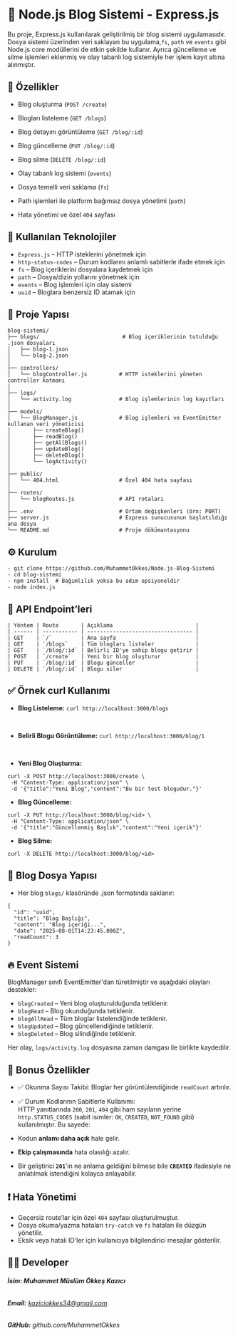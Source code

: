 # 📘 Node.js Blog Sistemi - Express.js
Bu proje, Express.js kullanılarak geliştirilmiş bir blog sistemi uygulamasıdır. Dosya sistemi üzerinden veri saklayan bu uygulama,`fs`, `path` ve `events` gibi Node.js core modüllerini de etkin şekilde kullanır. Ayrıca güncelleme ve silme işlemleri eklenmiş ve olay tabanlı log sistemiyle her işlem kayıt altına alınmıştır.

## 🚀 Özellikler
- Blog oluşturma (`POST /create`)

- Blogları listeleme (`GET /blogs`)

- Blog detayını görüntüleme (`GET /blog/:id`)

- Blog güncelleme (`PUT /blog/:id`)

- Blog silme (`DELETE /blog/:id`)

- Olay tabanlı log sistemi (`events`)

- Dosya temelli veri saklama (`fs`)

- Path işlemleri ile platform bağımsız dosya yönetimi (`path`)

- Hata yönetimi ve özel `404` sayfası

## 🧱 Kullanılan Teknolojiler
- `Express.js` – HTTP isteklerini yönetmek için
- `http-status-codes` – Durum kodlarını anlamlı sabitlerle ifade etmek için
- `fs` – Blog içeriklerini dosyalara kaydetmek için
- `path` – Dosya/dizin yollarını yönetmek için
- `events` – Blog işlemleri için olay sistemi
- `uuid` – Bloglara benzersiz ID atamak için

## 📁 Proje Yapısı

```
blog-sistemi/
├── blogs/                          # Blog içeriklerinin tutulduğu .json dosyaları
│   ├── blog-1.json
│   └── blog-2.json
│
├── controllers/
│   └── blogController.js          # HTTP isteklerini yöneten controller katmanı
│
├── logs/
│   └── activity.log               # Blog işlemlerinin log kayıtları
│
├── models/
│   └── BlogManager.js             # Blog işlemleri ve EventEmitter kullanan veri yöneticisi
│       ├── createBlog()
│       ├── readBlog()
│       ├── getAllBlogs()
│       ├── updateBlog()
│       ├── deleteBlog()
│       └── logActivity()
│
├── public/
│   └── 404.html                   # Özel 404 hata sayfası
│
├── routes/
│   └── blogRoutes.js              # API rotaları
│
├── .env                           # Ortam değişkenleri (örn: PORT)
├── server.js                      # Express sunucusunun başlatıldığı ana dosya
└── README.md                      # Proje dökümantasyonu

```

## ⚙️ Kurulum
```
- git clone https://github.com/MuhammetOkkes/Node.js-Blog-Sistemi
- cd blog-sistemi
- npm install  # Bağımlılık yoksa bu adım opsiyoneldir
- node index.js
```

## 📡 API Endpoint’leri
```
| Yöntem | Route       | Açıklama                          |
| ------ | ----------- | --------------------------------- |
| GET    | `/`         | Ana sayfa                         |
| GET    | `/blogs`    | Tüm blogları listeler             |
| GET    | `/blog/:id` | Belirli ID'ye sahip blogu getirir |
| POST   | `/create`   | Yeni bir blog oluşturur           |
| PUT    | `/blog/:id` | Blogu günceller                   |
| DELETE | `/blog/:id` | Blogu siler                       |
```

## ✅ Örnek curl Kullanımı
- **Blog Listeleme:**
```curl http://localhost:3000/blogs```
<br>

- **Belirli Blogu Görüntüleme:**
```curl http://localhost:3000/blog/1```
<br>

- **Yeni Blog Oluşturma:**
```
curl -X POST http://localhost:3000/create \
 -H "Content-Type: application/json" \
 -d '{"title":"Yeni Blog","content":"Bu bir test blogudur."}' 
 ```

- **Blog Güncelleme:**
```
curl -X PUT http://localhost:3000/blog/<id> \
 -H "Content-Type: application/json" \
 -d '{"title":"Güncellenmiş Başlık","content":"Yeni içerik"}'
 ```

- **Blog Silme:**
```
curl -X DELETE http://localhost:3000/blog/<id>
 ```


## 📝 Blog Dosya Yapısı
- Her blog `blogs/` klasöründe .json formatında saklanır:
```
{
  "id": "uuid",
  "title": "Blog Başlığı",
  "content": "Blog içeriği...",
  "date": "2025-08-01T14:23:45.000Z",
  "readCount": 3
}

```

## 🔥 Event Sistemi
BlogManager sınıfı EventEmitter'dan türetilmiştir ve aşağıdaki olayları destekler:
- `blogCreated` – Yeni blog oluşturulduğunda tetiklenir.
- `blogRead` – Blog okunduğunda tetiklenir.
- `blogAllRead` – Tüm bloglar listelendiğinde tetiklenir.
- `blogUpdated` – Blog güncellendiğinde tetiklenir.
- `blogDeleted` – Blog silindiğinde tetiklenir.

Her olay, `logs/activity.log` dosyasına zaman damgası ile birlikte kaydedilir.


## 🌟 Bonus Özellikler
- ✅ Okunma Sayısı Takibi: Bloglar her görüntülendiğinde `readCount` artırılır.
- ✅ Durum Kodlarının Sabitlerle Kullanımı:  
HTTP yanıtlarında `200`, `201`, `404` gibi ham sayıların yerine `http.STATUS_CODES` (sabit isimler: `OK`, `CREATED`, `NOT_FOUND` gibi) kullanılmıştır. Bu sayede: 

- Kodun **anlamı daha açık** hale gelir.  
- **Ekip çalışmasında** hata olasılığı azalır.  
- Bir geliştirici **`201`**'in ne anlama geldiğini bilmese bile **`CREATED`** ifadesiyle ne anlatılmak istendiğini kolayca anlayabilir.


## ❗ Hata Yönetimi
- Geçersiz route’lar için özel `404` sayfası oluşturulmuştur.
- Dosya okuma/yazma hataları `try-catch` ve `fs` hataları ile düzgün yönetilir.
- Eksik veya hatalı ID'ler için kullanıcıya bilgilendirici mesajlar gösterilir.

## 👨‍💻 Developer
###### **İsim: Muhammet Müslüm Ökkeş Kazıcı** 

###### **Email:** kaziciokkes34@gmail.com

###### **GitHub:** github.com/MuhammetOkkes

